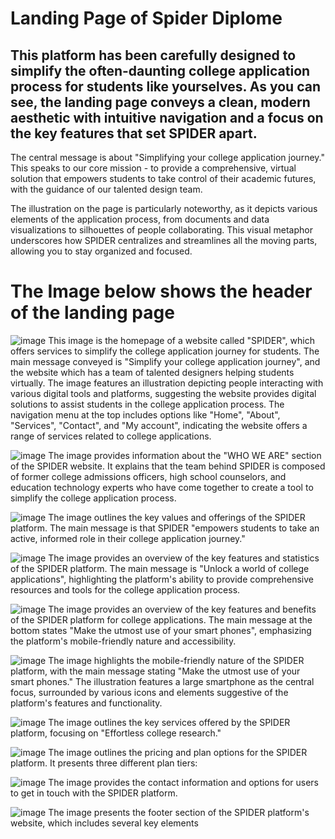  # Landing Page of Spider Diplome
 ## This platform has been carefully designed to simplify the often-daunting college application process for students like yourselves. As you can see, the landing page conveys a clean, modern aesthetic with intuitive navigation and a focus on the key features that set SPIDER apart.

The central message is about "Simplifying your college application journey." This speaks to our core mission - to provide a comprehensive, virtual solution that empowers students to take control of their academic futures, with the guidance of our talented design team.

The illustration on the page is particularly noteworthy, as it depicts various elements of the application process, from documents and data visualizations to silhouettes of people collaborating. This visual metaphor underscores how SPIDER centralizes and streamlines all the moving parts, allowing you to stay organized and focused.
# The Image below shows the header of the landing page
 ![image](https://github.com/NGcodeX/spiderdiplome/blob/cindy_branch/front%20end%20preview/Header.png?raw=true)
    This image is the homepage of a website called "SPIDER", which offers services to simplify the college application journey for students. The main message conveyed is "Simplify your college application journey", and the website which has a team of talented designers helping students virtually. The image features an illustration depicting people interacting with various digital tools and platforms, suggesting the website provides digital solutions to assist students in the college application process. The navigation menu at the top includes options like "Home", "About", "Services", "Contact", and "My account", indicating the website offers a range of services related to college applications.
    
  ![image](https://github.com/NGcodeX/spiderdiplome/blob/cindy_branch/front%20end%20preview/page%201.png?raw=true)
     The image provides information about the "WHO WE ARE" section of the SPIDER website. It explains that the team behind SPIDER is composed of former college admissions officers, high school counselors, and education technology experts who have come together to create a tool to simplify the college application process.
     
   ![image](https://github.com/NGcodeX/spiderdiplome/blob/cindy_branch/front%20end%20preview/page%203.png?raw=true)
       The image outlines the key values and offerings of the SPIDER platform. The main message is that SPIDER "empowers students to take an active, informed role in their college application journey."
       
   ![image](https://github.com/NGcodeX/spiderdiplome/blob/cindy_branch/front%20end%20preview/page%204.png?raw=true)
   The image provides an overview of the key features and statistics of the SPIDER platform. The main message is "Unlock a world of college applications", highlighting the platform's ability to provide comprehensive resources and tools for the college application process.
   
   ![image](https://github.com/NGcodeX/spiderdiplome/blob/cindy_branch/front%20end%20preview/page%205.png?raw=true)
        The image provides an overview of the key features and benefits of the SPIDER platform for college applications. The main message at the bottom states "Make the utmost use of your smart phones", emphasizing the platform's mobile-friendly nature and accessibility.
        
   ![image](https://github.com/NGcodeX/spiderdiplome/blob/cindy_branch/front%20end%20preview/page%206.png?raw=true)
         The image highlights the mobile-friendly nature of the SPIDER platform, with the main message stating "Make the utmost use of your smart phones." The illustration features a large smartphone as the central focus, surrounded by various icons and elements suggestive of the platform's features and functionality.
         
   ![image](https://github.com/NGcodeX/spiderdiplome/blob/cindy_branch/front%20end%20preview/page%207.png?raw=true)
          The image outlines the key services offered by the SPIDER platform, focusing on "Effortless college research."
          
   ![image](https://github.com/NGcodeX/spiderdiplome/blob/cindy_branch/front%20end%20preview/page%208.png?raw=true)
         The image outlines the pricing and plan options for the SPIDER platform. It presents three different plan tiers:

   ![image](https://github.com/NGcodeX/spiderdiplome/blob/cindy_branch/front%20end%20preview/page%209.png?raw=true)
          The image provides the contact information and options for users to get in touch with the SPIDER platform.
          
   ![image](https://github.com/NGcodeX/spiderdiplome/blob/cindy_branch/front%20end%20preview/footer.png?raw=true)
          The image presents the footer section of the SPIDER platform's website, which includes several key elements
    
